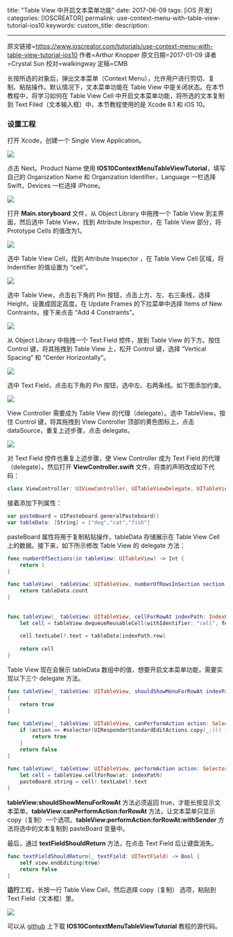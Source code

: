 title: "Table View 中开启文本菜单功能"
date: 2017-06-09
tags: [iOS 开发]
categories: [IOSCREATOR]
permalink: use-context-menu-with-table-view-tutorial-ios10
keywords: 
custom_title: 
description: 

------

原文链接=https://www.ioscreator.com/tutorials/use-context-menu-with-table-view-tutorial-ios10
作者=Arthur Knopper
原文日期=2017-01-09
译者=Crystal Sun
校对=walkingway
定稿=CMB

<!--此处开始正文-->

长按所选的对象后，弹出文本菜单（Context Menu），允许用户进行剪切、复制、粘贴操作。默认情况下，文本菜单功能在 Table View 中是关闭状态。在本节教程中，将学习如何在 Table View Cell 中开启文本菜单功能，将所选的文本复制到 Text Filed（文本输入框）中。本节教程使用的是 Xcode 8.1 和 iOS 10。

<!--more-->

### 设置工程

打开 Xcode，创建一个 Single View Application。

![](https://static1.squarespace.com/static/52428a0ae4b0c4a5c2a2cede/t/58ff88928419c2b2a27d0754/1493141675229/single-view-xcode-template?format=1500w)

点击 Next。Product Name 使用 **IOS10ContextMenuTableViewTutorial**，填写自己的 Organization Name 和 Organization Identifier，Language 一栏选择 Swift，Devices 一栏选择 iPhone。

![](https://static1.squarespace.com/static/52428a0ae4b0c4a5c2a2cede/t/587284518419c2902d0b4038/1483899997903/?format=1500w)

打开 **Main.storyboard** 文件，从 Object Library 中拖拽一个 Table View 到主界面，然后选中 Table View，找到 Attribute Inspector，在 Table View 部分，将 Prototype Cells 的值改为1。

![](https://static1.squarespace.com/static/52428a0ae4b0c4a5c2a2cede/t/58728478414fb539f1673cc0/1483900034219/?format=500w)

选中 Table View Cell，找到 Attribute Inspector ，在 Table View Cell 区域，将 Indentifier 的值设置为 “cell”。

![](https://static1.squarespace.com/static/52428a0ae4b0c4a5c2a2cede/t/58728493bf629afa514967a5/1483900060894/?format=750w)

选中 Table View，点击右下角的 Pin 按钮，点击上方、左、右三条线，选择 Height，设置成固定高度。在 Update Frames 的下拉菜单中选择 Items of New Contraints，接下来点击 “Add 4 Constraints”。

![](https://static1.squarespace.com/static/52428a0ae4b0c4a5c2a2cede/t/587284b5725e2549f7b0a58c/1483900094417/?format=750w)

从 Object Library 中拖拽一个 Text Field 控件，放到 Table View 的下方。按住 Control 键，将其拖拽到 Table View 上，松开 Control 键，选择 “Vertical Spacing” 和 “Center Horizontally”。

![](https://static1.squarespace.com/static/52428a0ae4b0c4a5c2a2cede/t/587285ead1758edd735361d8/1483900403738/Autolayout-Pinleftandright.png?format=500w)

选中 Text Field，点击右下角的 Pin 按钮，选中左、右两条线。如下图添加约束。

![](https://static1.squarespace.com/static/52428a0ae4b0c4a5c2a2cede/t/587286031e5b6c9fdaadb7b3/1483900432899/?format=750w)

View Controller 需要成为 Table View 的代理（delegate）。选中 TableView，按住 Control 键，将其拖拽到 View Controller 顶部的黄色图标上，点击 dataSource，重复上述步骤，点击 delegate。

![](https://static1.squarespace.com/static/52428a0ae4b0c4a5c2a2cede/t/58728664bebafb08e6a84d26/1483900526787/?format=300w)

对 Text Field 控件也重复上述步骤，使 View Controller 成为 Text Field 的代理（delegate）。然后打开 **ViewController.swift** 文件，将类的声明改成如下代码：

```swift
class ViewController: UIViewController, UITableViewDelegate, UITableViewDataSource, UITextFieldDelegate {
```

接着添加下列属性：

```swift
var pasteBoard = UIPasteboard.generalPasteboard()
var tableData: [String] = ["dog","cat","fish"]
```

pasteBoard 属性将用于复制粘贴操作，tableData 存储展示在 Table View Cell 上的数据。接下来，如下所示修改 Table View 的 delegate 方法：

```swift
func numberOfSections(in tableView: UITableView) -> Int {
    return 1
}
    
func tableView(_ tableView: UITableView, numberOfRowsInSection section: Int) -> Int {
    return tableData.count
}
    
    
func tableView(_ tableView: UITableView, cellForRowAt indexPath: IndexPath) -> UITableViewCell {
    let cell = tableView.dequeueReusableCell(withIdentifier: "cell", for: indexPath)
        
    cell.textLabel?.text = tableData[indexPath.row]
        
    return cell
}
```

Table View 现在会展示 tableData 数组中的值，想要开启文本菜单功能，需要实现以下三个 delegate 方法。

```swift
func tableView(_ tableView: UITableView, shouldShowMenuForRowAt indexPath: IndexPath) -> Bool
{
    return true
}
    
func tableView(_ tableView: UITableView, canPerformAction action: Selector, forRowAt indexPath: IndexPath, withSender sender: Any?) -> Bool {
    if (action == #selector(UIResponderStandardEditActions.copy(_:))) {
        return true
    }
    return false
}
    
func tableView(_ tableView: UITableView, performAction action: Selector, forRowAt indexPath: IndexPath, withSender sender: Any?) {
    let cell = tableView.cellForRow(at: indexPath)
    pasteBoard.string = cell!.textLabel?.text
}
```

**tableView:shouldShowMenuForRowAt** 方法必须返回 true，才能长按显示文本菜单。**tableView:canPerformAction:forRowAt** 方法，让文本菜单只显示 copy（复制）一个选项。**tableView:performAction:forRowAt:withSender** 方法将选中的文本复制到 pasteBoard 变量中。

最后，通过 **textFieldShouldReturn** 方法，在点击 Text Field 后让键盘消失。

```swift
func textFieldShouldReturn(_ textField: UITextField) -> Bool {
    self.view.endEditing(true)
    return false
}
```

**运行**工程，长按一行 Table View Cell，然后选择 copy（复制） 选项，粘贴到 Text Field（文本框）里。

![](https://static1.squarespace.com/static/52428a0ae4b0c4a5c2a2cede/t/58728d2c1b631b6a2299ad67/1483902262012/?format=750w)

可以从 [github](https://github.com/ioscreator/ioscreator) 上下载 **IOS10ContextMenuTableViewTutorial** 教程的源代码。